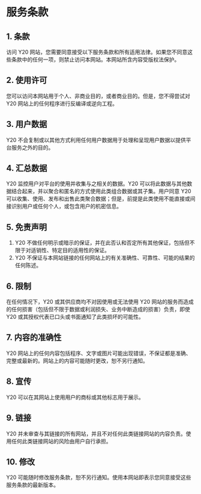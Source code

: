 # 服务条款

## 1. 条款
访问 Y20 网站，您需要同意接受以下服务条款和所有适用法律。如果您不同意这些条款中的任何一项，则禁止访问本网站。本网站所含内容受版权法保护。

## 2. 使用许可
您可以访问本网站用于个人、非商业目的，或者商业目的。但是，您不得尝试对 Y20 网站上的任何程序进行反编译或逆向工程。

## 3. 用户数据
Y20 不会复制或以其他方式利用任何用户数据用于处理和呈现用户数据以提供平台服务之外的目的。

## 4. 汇总数据
Y20 监控用户对平台的使用并收集与之相关的数据。Y20 可以将此数据与其他数据结合起来，并以聚合和匿名的方式使用此类组合数据或其子集。用户同意 Y20 可以收集、使用、发布和出售此类聚合数据；但是，前提是此类使用不能直接或间接识别用户或任何个人，或包含用户的机密信息。

## 5. 免责声明
1. Y20 不做任何明示或暗示的保证，并在此否认和否定所有其他保证，包括但不限于对适销性、特定目的适用性的保证。
2. Y20 不保证与本网站链接的任何网站上的有关准确性、可靠性、可能的结果的任何陈述。

## 6. 限制
在任何情况下，Y20 或其供应商均不对因使用或无法使用 Y20 网站的服务而造成的任何损害（包括但不限于数据或利润损失、业务中断造成的损害）负责，即使 Y20 或其授权代表已口头或书面通知了此类损坏的可能性。

## 7. 内容的准确性
Y20 网站上的任何内容包括程序、文字或图片可能出现错误，不保证都是准确、完整或最新的。网站上的内容可能随时更改，恕不另行通知。

## 8. 宣传
Y20 可以在其网站上使用用户的商标或其他标志用于展示。

## 9. 链接
Y20 并未审查与其链接的所有网站，并且不对任何此类链接网站的内容负责。使用任何此类链接网站的风险由用户自行承担。

## 10. 修改
Y20 可能随时修改服务条款，恕不另行通知。使用本网站即表示您同意接受这些服务条款的最新版本。

